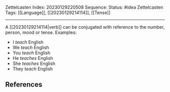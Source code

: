 Zettelcasten Index: 20230129220508
Sequence:
Status: #idea
Zettelcasten Tags: [[Language]], [[20230129214114]], [[Tense]]

---

A [[20230129214114|verb]] can be conjugated with reference to the number, person, mood or tense. Examples:
- I *teach* English
- We *teach* English
- You *teach* English
- He *teaches* English
- She *teaches* English
- They *teach* English

## References
